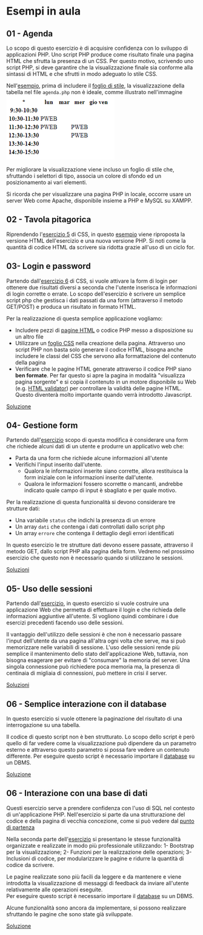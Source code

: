  Esempi in aula
 =======

 01 - Agenda
 -----------
 Lo scopo di questo esercizio è di acquisire confidenza con lo sviluppo di applicazioni PHP.
 Uno script PHP produce come risultato finale una pagina HTML che sfrutta la presenza di un CSS.
 Per questo motivo, scrivendo uno script PHP, si deve garantire che la visualizzazione finale 
 sia conforme alla sintassi di HTML e che sfrutti in modo adeguato lo stile CSS.

 Nell'[esempio](https://github.com/SaraBonfitto/PWEB_23_24/blob/main/04_PHP/lezione/esempi_in_aula/01),
 prima di includere il [foglio di stile](https://github.com/SaraBonfitto/PWEB_23_24/blob/main/04_PHP/lezione/esempi_in_aula/01/stili/stile.css),
 la visualizzazione della tabella nel file `agenda.php` non è ideale, comme illustrato nell'immagine ![immagine](https://github.com/SaraBonfitto/PWEB_23_24/blob/main/04_PHP/lezione/esempi_in_aula/01/immagine.png)
 
 Per migliorare la visualizzazione viene incluso un foglio di stile che, sfruttando i selettori di tipo,
 associa un colore di sfondo ed un posizionamento ai vari elementi.
 
 Si ricorda che per visualizzare una pagina PHP in locale, occorre usare un server Web come Apache, 
 disponibile insieme a PHP e MySQL su XAMPP.
 
 02 - Tavola pitagorica
 -----------

 Riprendendo l'[esercizio 5](https://github.com/SaraBonfitto/PWEB_23_24/tree/main/02_CSS/lezione/esercizi_in_aula#05--creazione-di-un-link)
 di CSS, in questo [esempio](https://github.com/SaraBonfitto/PWEB_23_24/blob/main/04_PHP/lezione/esempi_in_aula/02) 
 viene riproposta la versione HTML dell'esercizio e una nuova versione PHP.
 Si noti come la quantità di codice HTML da scrivere sia ridotta grazie all'uso di un ciclo for.
 
 03- Login e password
 -----------
 Partendo dall'[esercizio 6](https://github.com/SaraBonfitto/PWEB_23_24/tree/main/02_CSS/lezione/esercizi_in_aula#06--css-di-una-login)
 di CSS, si vuole attivare la form di login per ottenere due risultati diversi a seconda che l'utente inserisca
 le informazioni di login corrette o errate. 
Lo scopo dell'esercizio è scrivere un semplice script php che gestisca i dati passati da una form 
(attraverso il metodo GET/POST) e produca un risultato in formato HTML.

Per la realizzazione di questa semplice applicazione vogliamo:
* Includere pezzi di [pagine HTML](https://github.com/SaraBonfitto/PWEB_23_24/blob/main/04_PHP/lezione/esempi_in_aula/03/header.html)  o codice PHP messo a disposizione su un altro file
* Utilizzare un [foglio CSS](https://github.com/SaraBonfitto/PWEB_23_24/blob/main/04_PHP/lezione/esempi_in_aula/03/sito.css)  nella creazione della pagina. Attraverso uno script PHP non basta solo generare il codice HTML, bisogna anche includere le classi del CSS che servono alla formattazione del contenuto della pagina
* Verificare che le pagine HTML generate attraverso il codice PHP siano **ben formate**. Per far questo si apre la pagina in modalità "visualizza pagina sorgente" e si copia il contenuto in un motore disponibile su Web (e.g. [HTML validator](https://validator.w3.org/)) per controllare la validità delle pagine HTML. Questo diventerà molto importante quando verrà introdotto Javascript.  

[Soluzione](https://github.com/SaraBonfitto/PWEB_23_24/blob/main/04_PHP/lezione/esempi_in_aula/03/login.php) 

 04- Gestione form
 -----------
Partendo dall'[esercizio](https://github.com/SaraBonfitto/PWEB_23_24/blob/main/01_HTML/lezione/esercizi_in_aula/08/datiUtente.html)
scopo di questa modifica è considerare una form che richiede alcuni dati di un utente e produrre un 
applicativo web che: 

* Parta da una form che richiede alcune informazioni all'utente
* Verifichi l'input inserito dall'utente. 
	* Qualora le informazioni inserite siano corrette, allora restituisca la form iniziale con le informazioni inserite dall'utente. 
	* Qualora le informazioni fossero scorrette o mancanti, andrebbe indicato quale campo di input è sbagliato e per quale motivo.

Per la realizzazione di questa funzionalità si devono considerare tre strutture dati:
* Una variabile `status` che indichi la presenza di un errore 
* Un array `dati` che contenga i dati controllati dallo script php
* Un array `errore` che contenga il dettaglio degli errori identificati

In questo esercizio le tre strutture dati devono essere passate, attraverso il metodo GET, dallo script PHP alla pagina della form.
Vedremo nel prossimo esercizio che questo non è necessario quando si utilizzano le sessioni. 

[Soluzioni](https://github.com/SaraBonfitto/PWEB_23_24/blob/main/04_PHP/lezione/esempi_in_aula/04/datiUtente.php) 

 05- Uso delle sessioni
 -----------
Partendo dall'[esercizio](https://github.com/SaraBonfitto/PWEB_23_24/blob/main/04_PHP/lezione/esempi_in_aula/04/datiUtente.php),
 in questo esercizio si vuole costruire una applicazione Web che permetta di effettuare il login e
 che richieda delle informazioni aggiuntive all'utente. 
 Si vogliono quindi combinare i due esercizi precedenti facendo uso delle sessioni. 

Il vantaggio dell'utilizzo delle sessioni è che non è necessario passare l'input dell'utente
da una pagina all'altra ogni volta che serve, ma si può memorizzare nelle variabili di sessione. 
L'uso delle sessioni rende più semplice il mantenimento dello stato dell'applicazione Web, tuttavia,
non bisogna esagerare per evitare di "consumare" la memoria del server. 
Una singola connessione può richiedere poca memoria ma, la presenza di centinaia di migliaia di connessioni,
 può mettere in crisi il server.  

[Soluzioni](https://github.com/SaraBonfitto/PWEB_23_24/blob/main/04_PHP/lezione/esempi_in_aula/05/datiUtente.php) 

 06 - Semplice interazione con il database
 -----------
In questo esercizio si vuole ottenere la paginazione del risultato di una interrogazione su una tabella. 

Il codice di questo script non è ben strutturato. 
Lo scopo dello script è però quello di far vedere come la visualizzazione può dipendere da un parametro 
esterno e attraverso questo parametro si possa fare vedere un contenuto differente. 
Per eseguire questo script è necessario importare il [database](https://github.com/SaraBonfitto/PWEB_23_24/blob/main/04_PHP/lezione/esempi_in_aula/06/lez05-scriptGenitoriFigli.sql)
su un DBMS.

[Soluzione](https://github.com/SaraBonfitto/PWEB_23_24/blob/main/04_PHP/lezione/esempi_in_aula/06/paginazione.php) 

 06 - Interazione con una base di dati
 -----------
 Questi esercizio serve a prendere confidenza con l'uso di SQL nel contesto di un'applicazione PHP. 
 Nell'esercizio si parte da una strutturazione del codice e della pagina di vecchia concezione,
 come si può vedere dal [punto di partenza](https://github.com/SaraBonfitto/PWEB_23_24/blob/main/04_PHP/lezione/esempi_in_aula/07/punto_partenza) 
 
 Nella seconda parte dell'[esercizio](https://github.com/SaraBonfitto/PWEB_23_24/blob/main/04_PHP/lezione/esempi_in_aula/07/soluzione) 
 si presentano le stesse funzionalità organizzate e realizzate in modo più professionale utilizzando:
 1- Bootstrap per la visualizzazione; 
 2- Funzioni per la realizzazione delle operazioni; 
 3- Inclusioni di codice, per modularizzare le pagine e ridurre la quantità di codice da scrivere. 
 
 Le pagine realizzate sono più facili da leggere e da mantenere e viene introdotta la visualizzazione
 di messaggi di feedback da inviare all'utente relativamente alle operazioni eseguite.  
Per eseguire questo script è necessario importare il [database](https://github.com/SaraBonfitto/PWEB_23_24/blob/main/04_PHP/lezione/esempi_in_aula/07/agenzia_viaggi.sql)
su un DBMS.

 Alcune funzionalità sono ancora da implementare,
 si possono realizzare sfruttando le pagine che sono state già sviluppate. 

[Soluzione](https://github.com/SaraBonfitto/PWEB_23_24/blob/main/04_PHP/lezione/esempi_in_aula/07) 
